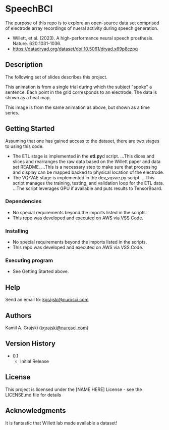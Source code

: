 # SpeechBCI

The purpose of this repo is to explore an open-source data set comprised of electrode array recordings of nueral activity during speech generation.

* Willett, et al. (2023). A high-performance neural speech prosthesis. Nature. 620:1031-1036.
* https://datadryad.org/dataset/doi:10.5061/dryad.x69p8czpq

## Description

The following set of slides describes this project.

This animation is from a single trial during which the subject "spoke" a sentence.
Each point in the grid corresponds to an electrode.  The data is shown as a heat map.

This image is from the same animation as above, but shown as a time series.

## Getting Started

Assuming that one has gained access to the dataset, there are two stages to using this code.
* The ETL stage is implemented in the **etl.py**d script.
...This dices and slices and rearranges the raw data based on the Willett paper and data set README.
...This is a necessary step to make sure that processing and display can be mapped backed to physical location of the electrode.
* The VQ-VAE stage is implemented in the dev_vqvae.py script.
...This script manages the training, testing, and validation loop for the ETL data.
...The script leverages GPU if available and puts results to TensorBoard.

### Dependencies

* No special requirements beyond the imports listed in the scripts.
* This repo was developed and executed on AWS via VSS Code.

### Installing

* No special requirements beyond the imports listed in the scripts.
* This repo was developed and executed on AWS via VSS Code.

### Executing program

* See Getting Started above.

## Help

Send an email to: kgrajski@nurosci.com

## Authors

Kamil A. Grajski (kgrajski@nurosci.com)

## Version History

* 0.1
    * Initial Release

## License

This project is licensed under the [NAME HERE] License - see the LICENSE.md file for details

## Acknowledgments

It is fantastic that Willett lab made available a dataset!

